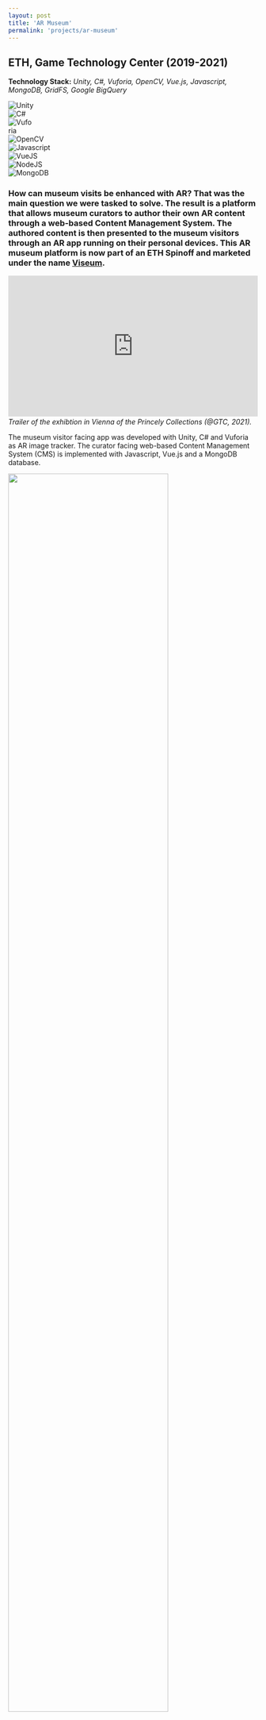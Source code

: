 ```yaml
---
layout: post
title: 'AR Museum'
permalink: 'projects/ar-museum'
---
```


<h2>ETH, Game Technology Center (2019-2021)</h2>

**Technology Stack:** *Unity, C#, Vuforia, OpenCV, Vue.js, Javascript, MongoDB, GridFS, Google BigQuery*

<div class="project-page-icon-bar">
  <div class="icon-container float-left">
    <img src="../assets/img/unity.png" alt="Unity">
  </div>
  <div class="icon-container float-left">
    <img src="../assets/img/csharp.png" alt="C#">
  </div>
  <div class="icon-container float-left" style="width:48px;">
    <img src="../assets/img/vuforia.png" alt="Vuforia">
  </div>
  <div class="icon-container float-left">
    <img src="../assets/img/opencv.png" alt="OpenCV">
  </div>
  <div class="icon-container float-left">
    <img src="../assets/img/javascript.png" alt="Javascript">
  </div>
  <div class="icon-container float-left">
    <img src="../assets/img/vuejs.png" alt="VueJS">
  </div>
  <div class="icon-container float-left">
    <img src="../assets/img/nodejs.png" alt="NodeJS">
  </div>
  <div class="icon-container float-left">
    <img src="../assets/img/mongodb.png" alt="MongoDB">
  </div>
</div>



<h3 class="intro-text">
    How can museum visits be enhanced with AR? That was the main question we were tasked to solve. The result is a platform that allows museum curators to author their own AR content through a web-based Content Management System. The authored content is then presented to the museum visitors through an AR app running on their personal devices. This AR museum platform is now part of an <b>ETH Spinoff</b> and marketed under the name <a href="https://aperionxr.com">Viseum</a>.
</h3>

<div style="width:100%; aspect-ratio:16/9; float: none; clear: both; margin: 2px auto;">
  <embed
    src="https://www.youtube.com/embed/sa1C9v-zqLg?autohide=1&autoplay=0"
    wmode="transparent"
    type="video/mp4"
    width="100%" height="100%"
    allow="autoplay; encrypted-media; picture-in-picture"
    allowfullscreen
    title="Keyboard Cat"
  >
</div>
<p class="caption" style="margin-top:0;">
  <i>Trailer of the exhibtion in Vienna of the Princely Collections (@GTC, 2021).</i>
</p>

The museum visitor facing app was developed with Unity, C# and Vuforia as AR image tracker. The curator facing web-based Content Management System (CMS) is implemented with Javascript, Vue.js and a MongoDB database.   

<img src="../assets/img/bta-cms_en.jpg" width="80%" class="center-horizontal">  
<p class="center-horizontal caption" style="margin-top:10px; width:80%;">
    <i>Overview of the AR Museum platform (@Aperion XR, 2024).</i>
</p>


## My Contributions
I was mainly involved in the creation of the UI and AR functionalities on the Unity app, but also contributed to the frontent (Vue.js) and backend (Javascript, MongoDB) of the CMS website.  

### AR App
I created several **AR functionalities**, such as displaying videos on top of the art-pieces, or a slider interaction, allowing to see two different versions of the same painting. One other notable AR functionality I implemented is a **face-swap** feature (OpenCV), allowing museum visitors to put their face onto paintings, replacing the original face the artist painted there. Challenges were mainly the face-detection, re-coloring of the taken photograph to match the style of the painting and a simple UI to present the feature to the museum visitors. This was accomplished with OpenCV and overlaying the physical painting with an AR-based UI.  

<img src="../assets/img/bta-faceSwap.jpg" class="float-left" style="width:40%; margin-right:4%; margin-left:8%">
<img src="../assets/img/bta-faceSwap1.jpg" class="float-left" style="width:40%; margin-right:8%;">
<p class="center-horizontal caption" style="margin-top:10px; width:84%;">
    <i>Face-swap UI (left) and example of a swapped out face (right) (@ETH, 2021).</i>
</p>

Apart from the AR functionality, I implemented a **wiki-style UI** for visitors to read the textual information the curators want to empart. Apart from test, the wiki also supports **videos** and **image galleries** to be displayed in the app. I also signed responsible for developing a **visual floorplan** with all paintings of the exhibition as authored by the curator in the CMS. Last but not least, I developed a **tour mode**, which guides the visitors along a tour covering a specific theme of the exhibition. These tours are also authored by the curator in the CMS.
All UI developments were done in close collaboration with the in-house digital artist who guided the design process.  

<div style="width:100%; aspect-ratio:16/9; float: none; clear: both; margin: 2px auto;">
  <embed
    src="https://www.youtube.com/embed/3NR8IrEAsyI?autohide=1&autoplay=0"
    wmode="transparent"
    type="video/mp4"
    width="100%" height="100%"
    allow="autoplay; encrypted-media; picture-in-picture"
    allowfullscreen
    title="Keyboard Cat"
  >
</div>
<p class="caption" style="margin-top:0;">
  <i>Trailer of the "Parallelen" exhibition at the ETH Graphische Sammlung in Zurich. The video showcases, among others, the AR slider interaction and the Wiki (@ETH, 2020).</i>
</p>

### Web CMS
On the CMS-side I spent notable time to develop a **visualization framework of the user data** gathered by the AR app. This includes Google BigQuery requests, visualization of the SVG floorplan and adding additional SVG content to visualize and highlight paths users have taken through the exhibition space. Following this line of work, I was also responsible for creating an SVG-based **editor to place art pieces** on an SVG image of the floorplan of the exhibition. 
Furthermore, I created various pages to **display and edit information stored in the database**, integrated the **file-upload system** and helped building the overall datastructures used in the database together with my colleagues.  

<img src="../assets/img/bta_analysis.jpg">
<img src="../assets/img/bta_analysis2.jpg">
<p class="caption" style="margin-top:0;">
    <i>User data analysis on the CMS (@ETH, 2021).</i>
</p>

### Student Thesis Supervision
For this project, I supervised two Bachelor theses. Both included existing neural networks to animate paintings: One creates an [animated version of landscape paintings](https://gtc.inf.ethz.ch/research/student-projects/animated-paintings.html), by making clouds move and potentially change the time of day. The other one uses a short video of the user's face, extracts the facial expressions and [animates a selected portrait painting](https://gtc.inf.ethz.ch/research/student-projects/facial-expression-transfer-ar.html) with it. 


## Links
- [Research Page (ETH)](https://gtc.inf.ethz.ch/research/augmented-and-virtual-reality-research/behind-the-art.html)
- [Viseum (Aperion XR)](https://aperionxr.com/)